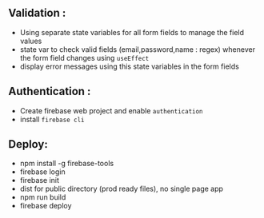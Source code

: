 ## Validation :

- Using separate state variables for all form fields to manage the field values
- state var to check valid fields (email,password,name : regex) whenever the form field changes using `useEffect`
- display error messages using this state variables in the form fields

## Authentication :

- Create firebase web project and enable `authentication`
- install `firebase cli`

## Deploy:

- npm install -g firebase-tools
- firebase login
- firebase init
- dist for public directory (prod ready files), no single page app
- npm run build
- firebase deploy
